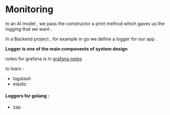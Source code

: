# Monitoring

In an AI model , we pass the constructor a print method which gaves us the logging that we want .

In a Backend project , for example in go we define a logger for our app .



**Logger is one of the main components of system design**



notes for grafana is in [grafana notes](https://github.com/parsaeisa/cassandra_try)

to learn :
* logstash
* elastic

#### Loggers for golang :
* zap
